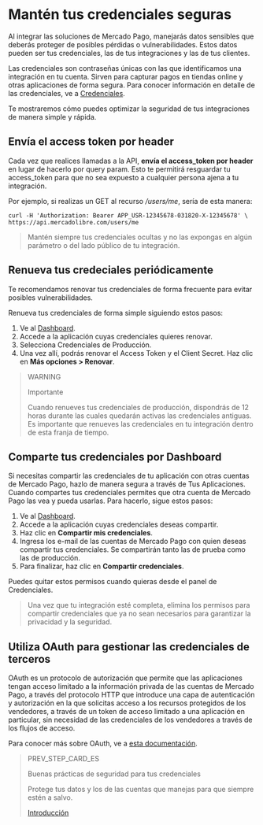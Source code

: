 # Mantén tus credenciales seguras

Al integrar las soluciones de Mercado Pago, manejarás datos sensibles que deberás proteger de posibles pérdidas o vulnerabilidades. Estos datos pueden ser tus credenciales, las de tus integraciones y las de tus clientes. 

Las credenciales son contraseñas únicas con las que identificamos una integración en tu cuenta. Sirven para capturar pagos en tiendas online y otras aplicaciones de forma segura. Para conocer información en detalle de las credenciales, ve a [Credenciales](https://www.mercadopago[FAKER][URL][DOMAIN]/developers/es/guides/resources/credentials).

Te mostraremos cómo puedes optimizar la seguridad de tus integraciones de manera simple y rápida.

## Envía el access token por header

Cada vez que realices llamadas a la API, **envía el access_token por header** en lugar de hacerlo por query param. Esto te permitirá resguardar tu access_token para que no sea expuesto a cualquier persona ajena a tu integración.

Por ejemplo, si realizas un GET al recurso _/users/me_, sería de esta manera:

```curl
curl -H 'Authorization: Bearer APP_USR-12345678-031820-X-12345678' \
https://api.mercadolibre.com/users/me
```
> Mantén siempre tus credenciales ocultas y no las expongas en algún parámetro o del lado público de tu integración.

## Renueva tus credeciales periódicamente

Te recomendamos renovar tus credenciales de forma frecuente para evitar posibles vulnerabilidades. 

Renueva tus credenciales de forma simple siguiendo estos pasos:

1. Ve al [Dashboard](https://www.mercadopago[FAKER][URL][DOMAIN]/developers/panel). 
2. Accede a la aplicación cuyas credenciales quieres renovar.
3. Selecciona Credenciales de Producción.
4. Una vez allí, podrás renovar el Access Token y el Client Secret. Haz clic en **Más opciones > Renovar**.

> WARNING 
> 
> Importante
> 
> Cuando renueves tus credenciales de producción, dispondrás de 12 horas durante las cuales quedarán activas las credenciales antiguas. Es importante que renueves las credenciales en tu integración dentro de esta franja de tiempo.

## Comparte tus credenciales por Dashboard

Si necesitas compartir las credenciales de tu aplicación con otras cuentas de Mercado Pago, hazlo de manera segura a través de Tus Aplicaciones. 
Cuando compartes tus credenciales permites que otra cuenta de Mercado Pago las vea y pueda usarlas. Para hacerlo, sigue estos pasos:

1. Ve al [Dashboard](https://www.mercadopago[FAKER][URL][DOMAIN]/developers/panel).
2. Accede a la aplicación cuyas credenciales deseas compartir.
3. Haz clic en **Compartir mis credenciales**.
4. Ingresa los e-mail de las cuentas de Mercado Pago con quien deseas compartir tus credenciales. Se compartirán tanto las de prueba como las de producción. 
5. Para finalizar, haz clic en **Compartir credenciales**. 

Puedes quitar estos permisos cuando quieras desde el panel de Credenciales.

> Una vez que tu integración esté completa, elimina los permisos para compartir credenciales que ya no sean necesarios para garantizar la privacidad y la seguridad.

## Utiliza OAuth para gestionar las credenciales de terceros

OAuth es un protocolo de autorización que permite que las aplicaciones tengan acceso limitado a la información privada de las cuentas de Mercado Pago, a través del protocolo HTTP que introduce una capa de autenticación y autorización en la que solicitas acceso a los recursos protegidos de los vendedores, a través de un token de acceso limitado a una aplicación en particular, sin necesidad de las credenciales de los vendedores a través de los flujos de acceso. 

Para conocer más sobre OAuth, ve a [esta documentación](https://www.mercadopago[FAKER][URL][DOMAIN]/developers/es/guides/security/oauth/introduction).

> PREV_STEP_CARD_ES
>
> Buenas prácticas de seguridad para tus credenciales
>
> Protege tus datos y los de las cuentas que manejas para que siempre estén a salvo.
>
> [Introducción](https://www.mercadopago[FAKER][URL][DOMAIN]/developers/es/guides/best-practices/safety-for-your-credentials/introduction)